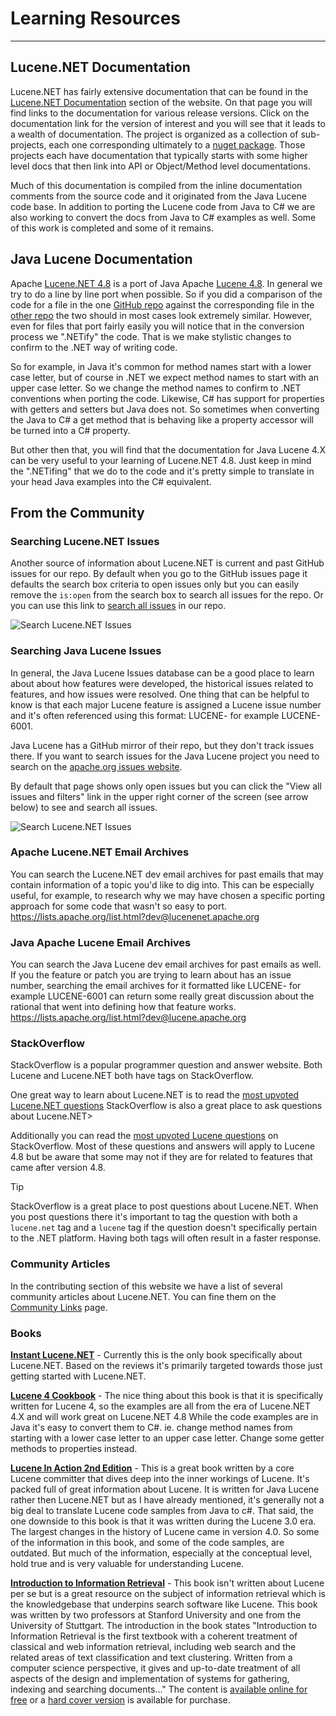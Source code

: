 ﻿---
uid: quick-start/learning-resources
---

# Learning Resources

---


## Lucene.NET Documentation

Lucene.NET has fairly extensive documentation that can be found in the [Lucene.NET Documentation](xref:docs) section of the website.  On that page you will find links to the documentation for various release versions.  Click on the documentation link for the version of interest and you will see that it leads to a wealth of documentation.  The project is organized as a collection of sub-projects, each one corresponding ultimately to a [nuget package](https://www.nuget.org/packages/Lucene.Net/absoluteLatest).  Those projects each have documentation that typically starts with some higher level docs that then link into API or Object/Method level documentations.

Much of this documentation is compiled from the inline documentation comments from the source code and it originated from the Java Lucene code base.  In addition to porting the Lucene code from Java to C# we are also working to convert the docs from Java to C# examples as well.  Some of this work is completed and some of it remains.   


## Java Lucene Documentation

Apache [Lucene.NET 4.8](https://github.com/apache/lucenenet) is a port of Java Apache [Lucene 4.8](https://github.com/apache/lucene/tree/releases/lucene-solr%2F4.8.0).  In general we try to do a line by line port when possible.  So if you did a comparison of the code for a file in the one [GitHub repo](https://github.com/apache/lucenenet) against the corresponding file in the [other repo](https://github.com/apache/lucene/tree/releases/lucene-solr%2F4.8.0) the two should in most cases look extremely similar. However, even for files that port fairly easily you will notice that in the conversion process we ".NETify" the code.  That is we make stylistic changes to confirm to the .NET way of writing code.

So for example, in Java it's common for method names start with a lower case letter, but of course  in .NET we expect method names to start with an upper case letter.  So we change the method names to confirm to .NET conventions when porting the code. Likewise, C# has support for properties with getters and setters but Java does not.  So sometimes when converting the Java to C# a get method that is behaving like a property accessor will be turned into a C# property.

But other then that, you will find that the documentation for Java Lucene 4.X can be very useful to your learning of Lucene.NET 4.8.  Just keep in mind the ".NETifing" that we do to the code and it's pretty simple to translate in your head Java examples into the C# equivalent.  


## From the Community


### Searching Lucene.NET Issues

Another source of information about Lucene.NET is current and past GitHub issues for our repo.  By default when you go to the GitHub issues page it defaults the search box criteria to open issues only but you can easily remove the `is:open` from the search box to search all issues for the repo.  Or you can use this link to [search all issues](https://github.com/apache/lucenenet/issues?q=is%3Aissue+is%3Aopen+) in our repo.

![Search Lucene.NET Issues](https://lucenenet.apache.org/images/quick-start/learning-resources/search-lucenenet-issues.gif)


### Searching Java Lucene Issues
In general, the Java Lucene Issues database can be a good place to learn about about how features were developed, the historical issues related to features, and how issues were resolved.  One thing that can be helpful to know is that each major Lucene feature is assigned a Lucene issue number and it's often referenced using this format: LUCENE-<issue number> for example LUCENE-6001.

Java Lucene has a GitHub mirror of their repo, but they don't track issues there.  If you want to search issues for the Java Lucene project you need to search on the [apache.org issues website](https://issues.apache.org/jira/projects/LUCENE/issues/).

By default that page shows only open issues but you can click the "View all issues and filters" link in the upper right corner of the screen (see arrow below) to see and search all issues.

![Search Lucene.NET Issues](https://lucenenet.apache.org/images/quick-start/learning-resources/search-lucene-issues.gif)


### Apache Lucene.NET Email Archives
You can search the Lucene.NET dev email archives for past emails that may contain information of a topic you'd like to dig into.  This can be especially useful, for example, to research why we may have chosen a specific porting approach for some code that wasn't so easy to port.  https://lists.apache.org/list.html?dev@lucenenet.apache.org

### Java Apache Lucene Email Archives
You can search the Java Lucene dev email archives for past emails as well.  If you the feature or patch you are trying to learn about has an issue number, searching the email archives for it formatted like LUCENE-<issue number> for example LUCENE-6001 can return some really great discussion about the rational that went into defining how that feature works. https://lists.apache.org/list.html?dev@lucene.apache.org

### StackOverflow

StackOverflow is a popular programmer question and answer website.  Both Lucene and Lucene.NET both have tags on StackOverflow.

One great way to learn about Lucene.NET is to read the [most upvoted Lucene.NET questions](https://stackoverflow.com/questions/tagged/lucene.net?sort=MostVotes) StackOverflow is also a great place to ask questions about Lucene.NET>

Additionally you can read the [most upvoted Lucene questions](https://stackoverflow.com/questions/tagged/lucene.net?sort=MostVotes) on StackOverflow.  Most of these questions and answers will apply to Lucene 4.8 but be aware that some may not if they are for related to features that came after version 4.8.

> [!TIP]
> StackOverflow is a great place to post questions about Lucene.NET.  When you post questions there it's important to tag the question with both a `lucene.net` tag and a `lucene` tag if the question doesn't specifically pertain to the .NET platform.  Having both tags will often result in a faster response.

### Community Articles

In the contributing section of this website we have a list of several community articles about Lucene.NET.  You can fine them on the [Community Links](xref:contributing/community-links) page.

### Books

**[Instant Lucene.NET](https://www.amazon.com/Instant-Lucene-NET-Michael-Heydt/dp/1782165940)** - Currently this is the only book specifically about Lucene.NET.  Based on the reviews it's primarily targeted towards those just getting started with Lucene.NET.

**[Lucene 4 Cookbook](https://www.amazon.com/Lucene-4-Cookbook-Edwood-Ng/dp/1782162283/)** - The nice thing about this book is that it is specifically written for Lucene 4, so the examples are all from the era of Lucene.NET 4.X and will work great on Lucene.NET 4.8  While the code examples are in Java it's easy to convert them to C#. ie. change method names from starting with a lower case letter to an upper case letter.  Change some getter methods to properties instead.

**[Lucene In Action 2nd Edition](https://www.amazon.com/Lucene-Action-Second-Covers-Apache/dp/1933988177)** - This is a great book written by a core Lucene committer that dives deep into the inner workings of Lucene.  It's packed full of great information about Lucene. It is written for Java Lucene rather then Lucene.NET but as I have already mentioned, it's generally not a big deal to translate Lucene code samples from Java to c#.  That said, the one downside to this book is that it was written during the Lucene 3.0 era.  The largest changes in the history of Lucene came in version 4.0.  So some of the information in this book, and some of the code samples, are outdated.  But much of the information, especially at the conceptual level, hold true and is very valuable for understanding Lucene.

**[Introduction to Information Retrieval](https://nlp.stanford.edu/IR-book/information-retrieval-book.html)** - This book isn't written about Lucene per se but is a great resource on the subject of information retrieval which is the knowledgebase that underpins search software like Lucene.  This book was written by two professors at Stanford University and one from the University of Stuttgart.  The introduction in the book states "Introduction to Information Retrieval is the first textbook with a coherent treatment of classical and web information retrieval, including web search and the related areas of text classification and text clustering.  Written from a computer science perspective, it gives and up-to-date treatment of all aspects of the design and implementation of systems for gathering, indexing and searching documents..."  The content is [available online for free](https://nlp.stanford.edu/IR-book/information-retrieval-book.html) or a [hard cover version](https://www.amazon.com/Introduction-Information-Retrieval-Christopher-Manning/dp/0521865719) is available for purchase.



